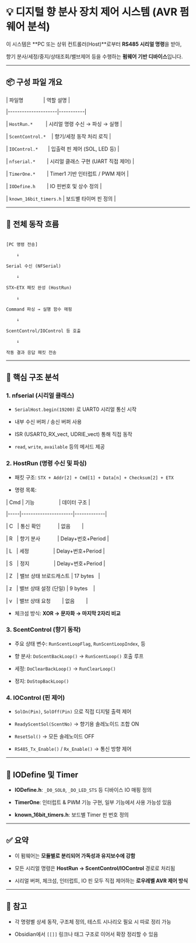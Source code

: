   

# 💡 디지털 향 분사 장치 제어 시스템 (AVR 펌웨어 분석)

  

이 시스템은 **PC 또는 상위 컨트롤러(Host)**로부터 **RS485 시리얼 명령**을 받아,

향기 분사/세정/중지/상태조회/밸브제어 등을 수행하는 **펌웨어 기반 디바이스**입니다.

  

---

  

## 📦 구성 파일 개요

  

| 파일명              | 역할 설명 |

|---------------------|-----------|

| `HostRun.*`         | 시리얼 명령 수신 → 파싱 → 실행 |

| `ScentControl.*`    | 향기/세정 동작 처리 로직 |

| `IOControl.*`       | 입출력 핀 제어 (SOL, LED 등) |

| `nfserial.*`        | 시리얼 클래스 구현 (UART 직접 제어) |

| `TimerOne.*`        | Timer1 기반 인터럽트 / PWM 제어 |

| `IODefine.h`        | IO 핀번호 및 상수 정의 |

| `known_16bit_timers.h` | 보드별 타이머 핀 정의 |

  

---

  

## 🔄 전체 동작 흐름

  

```text

[PC 명령 전송]

    ↓

Serial 수신 (NFSerial)

    ↓

STX~ETX 패킷 완성 (HostRun)

    ↓

Command 파싱 → 실행 함수 매핑

    ↓

ScentControl/IOControl 등 호출

    ↓

작동 결과 응답 패킷 전송

```

  

---

  

## 🧩 핵심 구조 분석

  

### 1. nfserial (시리얼 클래스)

  

- `SerialHost.begin(19200)` 로 UART0 시리얼 통신 시작

- 내부 수신 버퍼 / 송신 버퍼 사용

- ISR (USART0_RX_vect, UDRIE_vect) 통해 직접 동작

- `read`, `write`, `available` 등의 메서드 제공

  

### 2. HostRun (명령 수신 및 파싱)

  

- 패킷 구조: `STX + Addr[2] + Cmd[1] + Data[n] + Checksum[2] + ETX`

- 명령 목록:

  

| Cmd | 기능                 | 데이터 구조 |

|-----|----------------------|-------------|

| C   | 통신 확인            | 없음        |

| R   | 향기 분사            | Delay+번호+Period |

| L   | 세정                 | Delay+번호+Period |

| S   | 정지                 | Delay+번호+Period |

| Z   | 밸브 상태 브로드캐스트 | 17 bytes   |

| z   | 밸브 상태 설정 (단일) | 9 bytes    |

| v   | 밸브 상태 요청        | 없음        |

  

- 체크섬 방식: **XOR → 문자화 → 마지막 2자리 비교**

  

### 3. ScentControl (향기 동작)

  

- 주요 상태 변수: `RunScentLoopFlag`, `RunScentLoopIndex`, 등

- 향 분사: `DoScentBackLoop()` → `RunScentLoop()` 호출 루프

- 세정: `DoClearBackLoop()` → `RunClearLoop()`

- 정지: `DoStopBackLoop()`

  

### 4. IOControl (핀 제어)

  

- `SolOn(Pin)`, `SolOff(Pin)` 으로 직접 디지털 출력 제어

- `ReadyScentSol(ScentNo)` → 향기용 솔레노이드 조합 ON

- `ResetSol()` → 모든 솔레노이드 OFF

- `RS485_Tx_Enable()` / `Rx_Enable()` → 통신 방향 제어

  

---

  

## 🧾 IODefine 및 Timer

  

- **IODefine.h**: `_D0_SOL0`, `_DO_LED_STS` 등 디바이스 IO 매핑 정의

- **TimerOne**: 인터럽트 & PWM 기능 구현, 일부 기능에서 사용 가능성 있음

- **known_16bit_timers.h**: 보드별 Timer 핀 번호 정의

  

---

  

## ✅ 요약

  

- 이 펌웨어는 **모듈별로 분리되어 가독성과 유지보수에 강함**

- 모든 시리얼 명령은 **HostRun → ScentControl/IOControl** 경로로 처리됨

- 시리얼 버퍼, 체크섬, 인터럽트, IO 핀 모두 직접 제어하는 **로우레벨 AVR 제어 방식**

  

---

  

## 📌 참고

  

- 각 명령별 상세 동작, 구조체 정의, 테스트 시나리오 필요 시 따로 정리 가능

- Obsidian에서 `[[]]` 링크나 태그 구조로 이어서 확장 정리할 수 있음